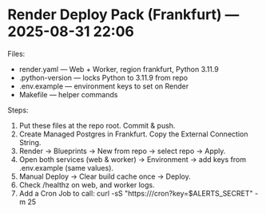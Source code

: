 # Render Deploy Pack (Frankfurt) — 2025-08-31 22:06

Files:
- render.yaml — Web + Worker, region frankfurt, Python 3.11.9
- .python-version — locks Python to 3.11.9 from repo
- .env.example — environment keys to set on Render
- Makefile — helper commands

Steps:
1) Put these files at the repo root. Commit & push.
2) Create Managed Postgres in Frankfurt. Copy the External Connection String.
3) Render → Blueprints → New from repo → select repo → Apply.
4) Open both services (web & worker) → Environment → add keys from .env.example (same values).
5) Manual Deploy → Clear build cache once → Deploy.
6) Check /healthz on web, and worker logs.
7) Add a Cron Job to call: curl -sS "https://<WEB-URL>/cron?key=$ALERTS_SECRET" -m 25
